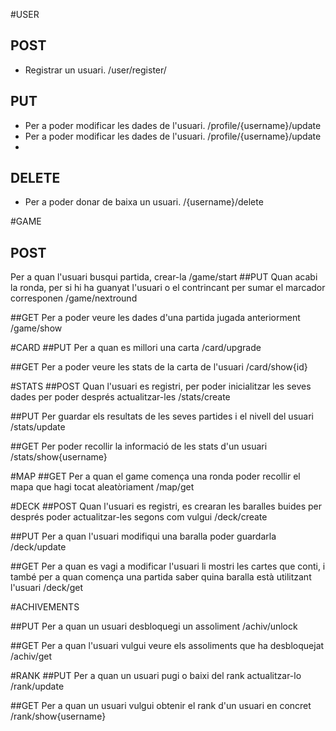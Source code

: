 #USER
## POST
  - Registrar un usuari. /user/register/
## PUT 
  - Per a poder modificar les dades de l'usuari. /profile/{username}/update
  - Per a poder modificar les dades de l'usuari. /profile/{username}/update
  - 
## DELETE
  - Per a poder donar de baixa un usuari. /{username}/delete

#GAME
## POST
Per a quan l'usuari busqui partida, crear-la /game/start
##PUT
Quan acabi la ronda, per si hi ha guanyat l'usuari o el contrincant per sumar el marcador corresponen /game/nextround

##GET
Per a poder veure les dades d'una partida jugada anteriorment /game/show

#CARD
##PUT
Per a quan es millori una carta /card/upgrade

##GET
Per a poder veure les stats de la carta de l'usuari /card/show{id}


#STATS
##POST
Quan l'usuari es registri, per poder inicialitzar les seves dades per poder després actualitzar-les /stats/create

##PUT
Per guardar els resultats de les seves partides i el nivell del usuari /stats/update

##GET
Per poder recollir la informació de les stats d'un usuari /stats/show{username}




#MAP
##GET
Per a quan el game comença una ronda poder recollir el mapa que hagi tocat aleatòriament /map/get

#DECK
##POST
Quan l'usuari es registri, es crearan les baralles buides per després poder actualitzar-les segons com vulgui /deck/create

##PUT
Per a quan l'usuari modifiqui una baralla poder guardarla /deck/update

##GET
Per a quan es vagi a modificar l'usuari li mostri les cartes que conti, i també per a quan comença una partida saber quina baralla està utilitzant l'usuari /deck/get




#ACHIVEMENTS

##PUT
Per a quan un usuari desbloquegi un assoliment /achiv/unlock

##GET
Per a quan l'usuari vulgui veure els assoliments que ha desbloquejat /achiv/get

#RANK
##PUT
Per a quan un usuari pugi o baixi del rank actualitzar-lo /rank/update

##GET
Per a quan un usuari vulgui obtenir el rank d'un usuari en concret /rank/show{username}
